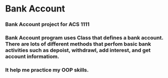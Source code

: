 
# Bank Account

### Bank Account project for ACS 1111

###  Bank Account program uses Class that defines a bank account. There are lots of different methods that perfom basic bank activities such as depoist, withdrawl, add interest, and get account informatiom. 

### It help me practice my OOP skills. 
